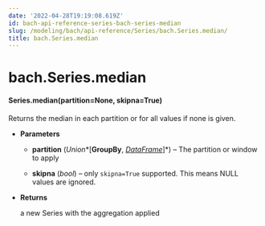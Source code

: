 ```yaml
---
date: '2022-04-28T19:19:08.619Z'
id: bach-api-reference-series-bach-series-median
slug: /modeling/bach/api-reference/Series/bach.Series.median/
title: bach.Series.median
---
```


# bach.Series.median


#### Series.median(partition=None, skipna=True)
Returns the median in each partition or for all values if none is given.


* **Parameters**

    
    * **partition** (*Union**[**GroupBy**, *[*DataFrame*](/docs/modeling/bach/api-reference/DataFrame/bach.DataFrame/#bach.DataFrame)*]*) – The partition or window to apply


    * **skipna** (*bool*) – only `skipna=True` supported. This means NULL values are ignored.



* **Returns**

    a new Series with the aggregation applied


<!-- !! processed by numpydoc !! -->
